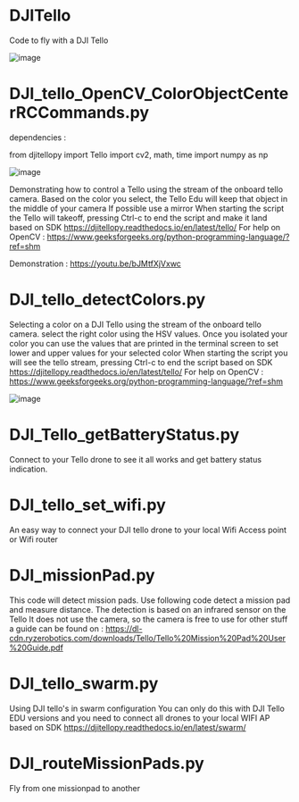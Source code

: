 # DJITello
Code to fly with a DJI Tello

![image](https://user-images.githubusercontent.com/74420584/191466513-9cdef492-a4a4-456b-ae8f-864b064c6054.png)




# DJI_tello_OpenCV_ColorObjectCenterRCCommands.py

dependencies :  

from djitellopy import Tello
import cv2, math, time
import numpy as np

![image](https://user-images.githubusercontent.com/74420584/191467167-d365271b-0329-44c2-98cb-5c19f1729c31.png)


Demonstrating how to control a Tello using the stream of the onboard tello camera.
Based on the color you select, the Tello Edu will keep that object in the middle of your camera
If possible use a mirror
When starting the script the Tello will takeoff, pressing Ctrl-c to end the script and make it land
based on SDK  https://djitellopy.readthedocs.io/en/latest/tello/
For help on OpenCV :  https://www.geeksforgeeks.org/python-programming-language/?ref=shm

Demonstration :  https://youtu.be/bJMtfXjVxwc


# DJI_tello_detectColors.py

Selecting a color on a DJI Tello using the stream of the onboard tello camera.
select the right color using the HSV values.  Once you isolated your color
you can use the values that are printed in the terminal screen to set lower and upper values for your selected color
When starting the script you will see the tello stream, pressing Ctrl-c to end the script
based on SDK  https://djitellopy.readthedocs.io/en/latest/tello/
For help on OpenCV :  https://www.geeksforgeeks.org/python-programming-language/?ref=shm

![image](https://user-images.githubusercontent.com/74420584/191464840-a5dcf857-8ad6-4756-80a1-da60b2b0f7a6.png)

# DJI_Tello_getBatteryStatus.py
Connect to your Tello drone to see it all works and get battery status indication.

# DJI_tello_set_wifi.py
An easy way to connect your DJI tello drone to your local Wifi Access point or Wifi router

# DJI_missionPad.py
This code will detect mission pads.
Use following code  detect a mission pad and measure distance.  The detection is based on an infrared sensor on the Tello
It does not use the camera, so the camera is free to use for other stuff
a guide can be found on :  https://dl-cdn.ryzerobotics.com/downloads/Tello/Tello%20Mission%20Pad%20User%20Guide.pdf

# DJI_tello_swarm.py
Using DJI tello's in swarm configuration
You can only do this with DJI Tello EDU versions and you need to connect all drones to your local WIFI AP
based on SDK  https://djitellopy.readthedocs.io/en/latest/swarm/

# DJI_routeMissionPads.py
Fly from one missionpad to another

